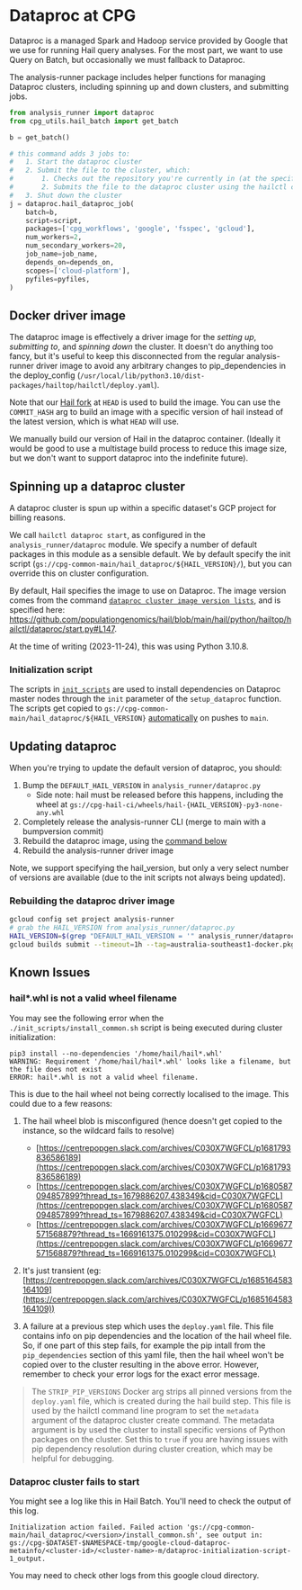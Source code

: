 # Dataproc at CPG

Dataproc is a managed Spark and Hadoop service provided by Google that we use for running Hail query analyses. For the most part, we want to use Query on Batch, but occasionally we must fallback to Dataproc.

The analysis-runner package includes helper functions for managing Dataproc clusters, including spinning up and down clusters, and submitting jobs.

```python
from analysis_runner import dataproc
from cpg_utils.hail_batch import get_batch

b = get_batch()

# this command adds 3 jobs to:
#   1. Start the dataproc cluster
#   2. Submit the file to the cluster, which:
#       1. Checks out the repository you're currently in (at the specific commit of the repo you're in on run)
#       2. Submits the file to the dataproc cluster using the hailctl command
#   3. Shut down the cluster
j = dataproc.hail_dataproc_job(
    batch=b,
    script=script,
    packages=['cpg_workflows', 'google', 'fsspec', 'gcloud'],
    num_workers=2,
    num_secondary_workers=20,
    job_name=job_name,
    depends_on=depends_on,
    scopes=['cloud-platform'],
    pyfiles=pyfiles,
)
```

## Docker driver image

The dataproc image is effectively a driver image for the _setting up_, _submitting to_, and _spinning down_ the cluster. It doesn't do anything too fancy, but it's useful to keep this disconnected from the regular analysis-runner driver image to avoid any arbitrary changes to pip_dependencies in the deploy_config (`/usr/local/lib/python3.10/dist-packages/hailtop/hailctl/deploy.yaml`).

Note that our [Hail fork](https://github.com/populationgenomics/hail) at `HEAD` is used to build the image. You can use the `COMMIT_HASH` arg to build an image with a specific version of hail instead of the latest version, which is what `HEAD` will use.

We manually build our version of Hail in the dataproc container. (Ideally it would be good to use a multistage build process to reduce this image size, but we don't want to support dataproc into the indefinite future).

## Spinning up a dataproc cluster

A dataproc cluster is spun up within a specific dataset's GCP project for billing reasons.

We call `hailctl dataproc start`, as configured in the `analysis_runner/dataproc` module. We specify a number of default packages in this module as a sensible default. We by default specify the init script (`gs://cpg-common-main/hail_dataproc/${HAIL_VERSION}/`), but you can override this on cluster configuration.

By default, Hail specifies the image to use on Dataproc. The image version comes from the command [`dataproc cluster image version lists`](https://cloud.google.com/dataproc/docs/concepts/versioning/dataproc-version-clusters#debian_images), and is specified here: https://github.com/populationgenomics/hail/blob/main/hail/python/hailtop/hailctl/dataproc/start.py#L147.

At the time of writing (2023-11-24), this was using Python 3.10.8.

### Initialization script

The scripts in [`init_scripts`](init_scripts) are used to install dependencies on Dataproc master nodes through the `init` parameter of the `setup_dataproc` function. The scripts get copied to `gs://cpg-common-main/hail_dataproc/${HAIL_VERSION}` [automatically](../.github/workflows/copy_dataproc_init_scripts.yaml) on pushes to `main`.

## Updating dataproc

When you're trying to update the default version of dataproc, you should:

1. Bump the `DEFAULT_HAIL_VERSION` in `analysis_runner/dataproc.py`
    * Side note: hail must be released before this happens, including the wheel at `gs://cpg-hail-ci/wheels/hail-{HAIL_VERSION}-py3-none-any.whl`
2. Completely release the analysis-runner CLI (merge to main with a bumpversion commit)
3. Rebuild the dataproc image, using the [command below](#rebuilding-the-dataproc-driver-image)
4. Rebuild the analysis-runner driver image

Note, we support specifying the hail_version, but only a very select number of versions are available (due to the init scripts not always being updated).

### Rebuilding the dataproc driver image

```sh
gcloud config set project analysis-runner
# grab the HAIL_VERSION from analysis_runner/dataproc.py
HAIL_VERSION=$(grep "DEFAULT_HAIL_VERSION = '" analysis_runner/dataproc.py | awk -F\' '{print $2}')
gcloud builds submit --timeout=1h --tag=australia-southeast1-docker.pkg.dev/analysis-runner/images/dataproc:hail-$HAIL_VERSION .
```

## Known Issues

### hail*.whl is not a valid wheel filename

You may see the following error when the `./init_scripts/install_common.sh` script is being executed during cluster initialization:

```log
pip3 install --no-dependencies '/home/hail/hail*.whl'
WARNING: Requirement '/home/hail/hail*.whl' looks like a filename, but the file does not exist
ERROR: hail*.whl is not a valid wheel filename.
```

This is due to the hail wheel not being correctly localised to the image. This could due to a few reasons:

1. The hail wheel blob is misconfigured (hence doesn't get copied to the instance, so the wildcard fails to resolve)
    * [https://centrepopgen.slack.com/archives/C030X7WGFCL/p1681793836586189](https://centrepopgen.slack.com/archives/C030X7WGFCL/p1681793836586189)
    * [https://centrepopgen.slack.com/archives/C030X7WGFCL/p1680587094857899?thread_ts=1679886207.438349&cid=C030X7WGFCL](https://centrepopgen.slack.com/archives/C030X7WGFCL/p1680587094857899?thread_ts=1679886207.438349&cid=C030X7WGFCL)
    * [https://centrepopgen.slack.com/archives/C030X7WGFCL/p1669677571568879?thread_ts=1669161375.010299&cid=C030X7WGFCL](https://centrepopgen.slack.com/archives/C030X7WGFCL/p1669677571568879?thread_ts=1669161375.010299&cid=C030X7WGFCL)

1. It's just transient (eg: [https://centrepopgen.slack.com/archives/C030X7WGFCL/p1685164583164109](https://centrepopgen.slack.com/archives/C030X7WGFCL/p1685164583164109))

1. A failure at a previous step which uses the `deploy.yaml` file. This file contains info on pip dependencies and the location of the hail wheel file. So, if one part of this step fails, for example the pip intall from the `pip_dependencies` section of this yaml file, then the hail wheel won't be copied over to the cluster resulting in the above error. However, remember to check your error logs for the exact error message.

> The `STRIP_PIP_VERSIONS` Docker arg strips all pinned versions from the `deploy.yaml` file, which is created during the hail build step. This file is used by the hailctl command line program to set the `metadata` argument of the dataproc cluster create command. The metadata argument is by used the cluster to install specific versions of Python packages on the cluster. Set this to `true` if you are having issues with pip dependency resolution during cluster creation, which may be helpful for debugging.

### Dataproc cluster fails to start

You might see a log like this in Hail Batch. You'll need to check the output of this log.

```text
Initialization action failed. Failed action 'gs://cpg-common-main/hail_dataproc/<version>/install_common.sh', see output in: gs://cpg-$DATASET-$NAMESPACE-tmp/google-cloud-dataproc-metainfo/<cluster-id>/<cluster-name>-m/dataproc-initialization-script-1_output.
```

You may need to check other logs from this google cloud directory.
